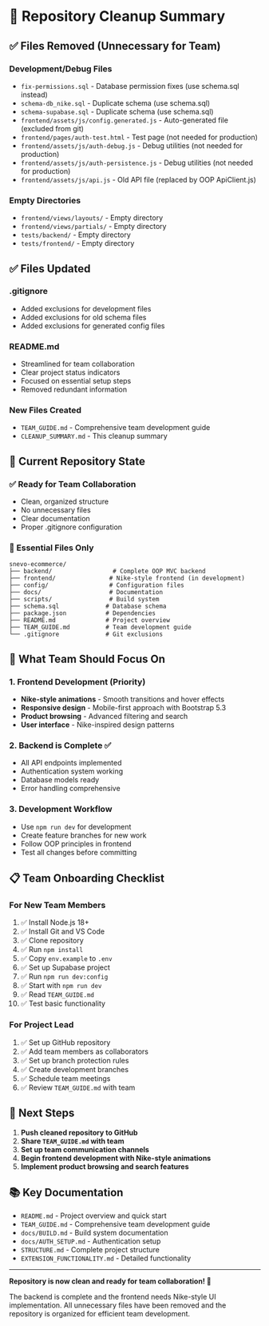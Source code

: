 # 🧹 Repository Cleanup Summary

## ✅ Files Removed (Unnecessary for Team)

### Development/Debug Files
- `fix-permissions.sql` - Database permission fixes (use schema.sql instead)
- `schema-db_nike.sql` - Duplicate schema (use schema.sql)
- `schema-supabase.sql` - Duplicate schema (use schema.sql)
- `frontend/assets/js/config.generated.js` - Auto-generated file (excluded from git)
- `frontend/pages/auth-test.html` - Test page (not needed for production)
- `frontend/assets/js/auth-debug.js` - Debug utilities (not needed for production)
- `frontend/assets/js/auth-persistence.js` - Debug utilities (not needed for production)
- `frontend/assets/js/api.js` - Old API file (replaced by OOP ApiClient.js)

### Empty Directories
- `frontend/views/layouts/` - Empty directory
- `frontend/views/partials/` - Empty directory
- `tests/backend/` - Empty directory
- `tests/frontend/` - Empty directory

## ✅ Files Updated

### .gitignore
- Added exclusions for development files
- Added exclusions for old schema files
- Added exclusions for generated config files

### README.md
- Streamlined for team collaboration
- Clear project status indicators
- Focused on essential setup steps
- Removed redundant information

### New Files Created
- `TEAM_GUIDE.md` - Comprehensive team development guide
- `CLEANUP_SUMMARY.md` - This cleanup summary

## 🎯 Current Repository State

### ✅ Ready for Team Collaboration
- Clean, organized structure
- No unnecessary files
- Clear documentation
- Proper .gitignore configuration

### 📁 Essential Files Only
```
snevo-ecommerce/
├── backend/                 # Complete OOP MVC backend
├── frontend/               # Nike-style frontend (in development)
├── config/                 # Configuration files
├── docs/                   # Documentation
├── scripts/                # Build system
├── schema.sql             # Database schema
├── package.json           # Dependencies
├── README.md              # Project overview
├── TEAM_GUIDE.md          # Team development guide
└── .gitignore             # Git exclusions
```

## 🚀 What Team Should Focus On

### 1. Frontend Development (Priority)
- **Nike-style animations** - Smooth transitions and hover effects
- **Responsive design** - Mobile-first approach with Bootstrap 5.3
- **Product browsing** - Advanced filtering and search
- **User interface** - Nike-inspired design patterns

### 2. Backend is Complete ✅
- All API endpoints implemented
- Authentication system working
- Database models ready
- Error handling comprehensive

### 3. Development Workflow
- Use `npm run dev` for development
- Create feature branches for new work
- Follow OOP principles in frontend
- Test all changes before committing

## 📋 Team Onboarding Checklist

### For New Team Members
1. ✅ Install Node.js 18+
2. ✅ Install Git and VS Code
3. ✅ Clone repository
4. ✅ Run `npm install`
5. ✅ Copy `env.example` to `.env`
6. ✅ Set up Supabase project
7. ✅ Run `npm run dev:config`
8. ✅ Start with `npm run dev`
9. ✅ Read `TEAM_GUIDE.md`
10. ✅ Test basic functionality

### For Project Lead
1. ✅ Set up GitHub repository
2. ✅ Add team members as collaborators
3. ✅ Set up branch protection rules
4. ✅ Create development branches
5. ✅ Schedule team meetings
6. ✅ Review `TEAM_GUIDE.md` with team

## 🎯 Next Steps

1. **Push cleaned repository to GitHub**
2. **Share `TEAM_GUIDE.md` with team**
3. **Set up team communication channels**
4. **Begin frontend development with Nike-style animations**
5. **Implement product browsing and search features**

## 📚 Key Documentation

- `README.md` - Project overview and quick start
- `TEAM_GUIDE.md` - Comprehensive team development guide
- `docs/BUILD.md` - Build system documentation
- `docs/AUTH_SETUP.md` - Authentication setup
- `STRUCTURE.md` - Complete project structure
- `EXTENSION_FUNCTIONALITY.md` - Detailed functionality

---

**Repository is now clean and ready for team collaboration! 🚀**

The backend is complete and the frontend needs Nike-style UI implementation. All unnecessary files have been removed and the repository is organized for efficient team development.
